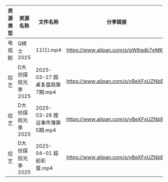 | 资源类型 | 资源名称        | 文件名称                    | 分享链接                                 | 更新时间                |
| ---- | ----------- | ----------------------- | ------------------------------------ | ------------------- |
| 电视剧  | Q棋士2025     | 11(1).mp4               | https://www.alipan.com/s/gW6gdk7eMKN | 2025-04-02 00:06:38 |
| 综艺   | D大侦探拾光季2025 | 2025-03-27 圆桌复盘局第7期.mp4 | https://www.alipan.com/s/yBeXFxUZNbB | 2025-04-02 00:08:23 |
| 综艺   | D大侦探拾光季2025 | 2025-03-28 搜证事件簿第5期.mp4 | https://www.alipan.com/s/yBeXFxUZNbB | 2025-04-02 00:08:23 |
| 综艺   | D大侦探拾光季2025 | 2025-04-01 超前彩蛋.mp4     | https://www.alipan.com/s/yBeXFxUZNbB | 2025-04-02 00:08:23 |
